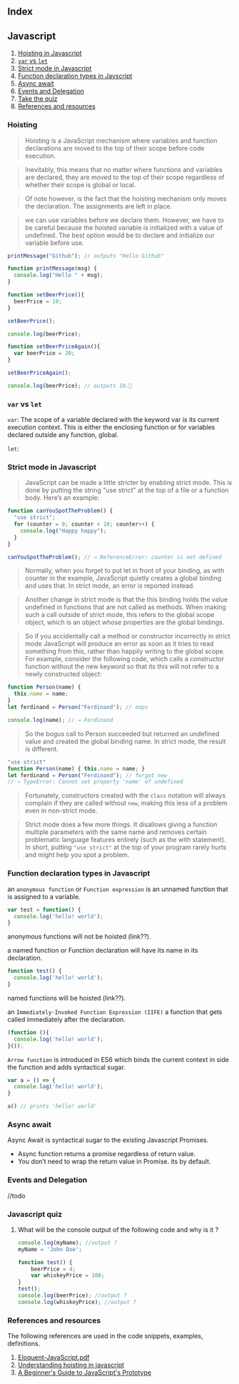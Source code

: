 ## Index
## Javascript

1. [Hoisting in Javascript](#hoisting)
2. [`var` vs `let`](#var-vs-let)
3. [Strict mode in Javascript](#strict-mode-in-Javascript)
3. [Function declaration types in Javscript](#function-declaration-types-in-javascript)
4. [Async await](#async-await)
5. [Events and Delegation](#events-and-delegation)
6. [Take the quiz](#javascript-quiz)
7. [References and resources](#references-and-resources)

### Hoisting

> Hoisting is a JavaScript mechanism where variables and function declarations are moved to the top of their scope before code execution.  

> Inevitably, this means that no matter where functions and variables are declared, they are moved to the top of their scope regardless of whether their scope is global or local.  

> Of note however, is the fact that the hoisting mechanism only moves the declaration. The assignments are left in place.  

> we can use variables before we declare them. However, we have to be careful because the hoisted variable is initialized with a value of undefined. The best option would be to declare and initialize our variable before use.  



````javascript
printMessage("Github"); // outputs "Hello Github"

function printMessage(msg) {
  console.log("Hello " + msg);
}

````
````javascript
function setBeerPrice(){
  beerPrice = 10;
}

setBeerPrice();

console.log(beerPrice);

function setBeerPriceAgain(){
  var beerPrice = 20;
}

setBeerPriceAgain();

console.log(beerPrice); // outputs 10.🤷‍
````

### `var` vs `let`
`var`: The scope of a variable declared with the keyword var is its current execution context. This is either the enclosing function or for variables declared outside any function, global.

`let`: 

### Strict mode in Javascript

> JavaScript can be made a little stricter by enabling strict mode. This is done by
putting the string "use strict" at the top of a file or a function body. Here’s an example:

````javascript
function canYouSpotTheProblem() {
  "use strict";
  for (counter = 0; counter < 10; counter++) {
    console.log("Happy happy");
  }
}

canYouSpotTheProblem(); // → ReferenceError: counter is not defined
````
> Normally, when you forget to put let in front of your binding, as with
counter in the example, JavaScript quietly creates a global binding and uses
that. In strict mode, an error is reported instead.

> Another change in strict mode is that the this binding holds the value undefined in functions that are not called as methods. When making such a call outside of strict mode, this refers to the global scope object, which is an object whose properties are the global bindings. 

> So if you accidentally call
a method or constructor incorrectly in strict mode JavaScript will produce an error as soon as it tries to read something from this, rather than happily
writing to the global scope. For example, consider the following code, which calls a constructor function
without the new keyword so that its this will not refer to a newly constructed
object:


````javascript
function Person(name) { 
  this.name = name;
}
let ferdinand = Person("Ferdinand"); // oops

console.log(name); // → Ferdinand
````

> So the bogus call to Person succeeded but returned an undefined value and
created the global binding name. In strict mode, the result is different.


````javascript
"use strict"
function Person(name) { this.name = name; }
let ferdinand = Person("Ferdinand"); // forgot new
// → TypeError: Cannot set property 'name' of undefined
````

> Fortunately, constructors created with the `class` notation will always complain if they are called without `new`, making this less of a problem even in non-strict mode. 

> Strict mode does a few more things. It disallows giving a function multiple parameters with the same name and removes certain problematic language features entirely (such as the with statement). In short, putting `"use strict"` at the top of your program rarely hurts and
might help you spot a problem.

### Function declaration types in Javascript
an `anonymous function` or `Function expression` is an unnamed function that is assigned to a variable.

````javascript
var test = function() {
  console.log('hello! world');
}
````

anonymous functions will not be hoisted (link??).

a named function or Function declaration will have its name in its declaration.

````javascript
function test() {
  console.log('hello! world');
}
````

named functions will be hoisted (link??).

an `Immediately-Invoked Function Expression (IIFE)` a function that gets called immediately after the declaration.

````javascript
(function (){
  console.log('hello! world');
}());
````

`Arrow function` is introduced in ES6 which binds the current context in side the function and adds syntactical sugar.

````javascript
var a = () => {
  console.log('hello! world');
}

a() // prints 'hello! world'
````

### Async await
Async Await is syntactical sugar to the existing Javascript Promises.

* Async function returns a promise regardless of return value. 
* You don’t need to wrap the return value in Promise. its by default.

### Events and Delegation
//todo

### Javascript quiz
1. What will be the console output of the following code and why is it ?
    ````javascript
    console.log(myName); //output ?
    myName = 'John Doe';
    ````
    ````javascript
    function test() {
        beerPrice = 4;
        var whiskeyPrice = 100;
    }
    test();
    console.log(beerPrice); //output ?
    console.log(whiskeyPrice); //output ?
    ````

### References and resources
The following references are used in the code snippets, examples, definitions.
1. [Eloquent-JavaScript.pdf](https://eloquentjavascript.net/Eloquent_JavaScript.pdf)
2. [Understanding hoisting in javascript](https://scotch.io/tutorials/understanding-hoisting-in-javascript)
3. [A Beginner's Guide to JavaScript's Prototype](https://tylermcginnis.com/beginners-guide-to-javascript-prototype/)
